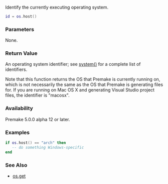 Identify the currently executing operating system.

```lua
id = os.host()
```

### Parameters ###

None.

### Return Value ###

An operating system identifier; see [system()](system.md) for a complete list of identifiers.

Note that this function returns the OS that Premake is currently running on, which is not necessarily the same as the OS that Premake is generating files for. If you are running on Mac OS X and generating Visual Studio project files, the identifier is "macosx".

### Availability ###

Premake 5.0.0 alpha 12 or later.

### Examples ###

```lua
if os.host() == "arch" then
   -- do something Windows-specific
end
```

### See Also ###

* [os.get](os.get.md)


